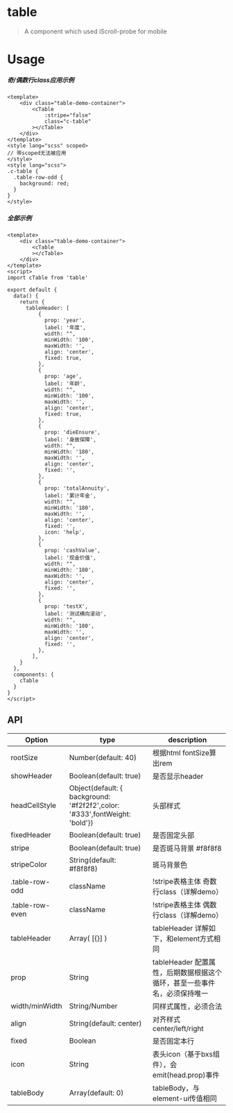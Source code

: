 # table 
> A component which used iScroll-probe for mobile

# Usage
##### 奇/偶数行class应用示例
```vue
<template>
    <div class="table-demo-container">
        <cTable
            :stripe="false"
            class="c-table"
        ></cTable>
    </div>
</template>
<style lang="scss" scoped>
// 带scoped无法被应用
</style>
<style lang="scss">
.c-table {
  .table-row-odd {
    background: red;
  }
}
</style>

```
##### 全部示例
```vue
<template>
    <div class="table-demo-container">
        <cTable
        ></cTable>
    </div>
</template>
<script>
import cTable from 'table'

export default {
  data() {
    return {
      tableHeader: [
          {
            prop: 'year',
            label: '年度',
            width: "",
            minWidth: '100',
            maxWidth: '',
            align: 'center',
            fixed: true,
          },
          {
            prop: 'age',
            label: '年龄',
            width: "",
            minWidth: '100',
            maxWidth: '',
            align: 'center',
            fixed: true,
          },
          {
            prop: 'dieEnsure',
            label: '身故保障',
            width: "",
            minWidth: '180',
            maxWidth: '',
            align: 'center',
            fixed: '',
          },
          {
            prop: 'totalAnnuity',
            label: '累计年金',
            width: "",
            minWidth: '180',
            maxWidth: '',
            align: 'center',
            fixed: '',
            icon: 'help',
          },
          {
            prop: 'cashValue',
            label: '现金价值',
            width: "",
            minWidth: '180',
            maxWidth: '',
            align: 'center',
            fixed: '',
          },
          {
            prop: 'testX',
            label: '测试横向滚动',
            width: "",
            minWidth: '180',
            maxWidth: '',
            align: 'center',
            fixed: '',
          },
        ], 
    }
  },
  components: {
    cTable
  }
}
</script>
```

## API

| Option | type | description |
| ----- | ----- | ----- |
| rootSize | Number(default: 40)  | 根据html fontSize算出rem |
| showHeader | Boolean(default: true)  | 是否显示header |
| headCellStyle | Object(default: { background: '#f2f2f2',color: '#333',fontWeight: 'bold'})  | 头部样式 |
| fixedHeader | Boolean(default: true)  | 是否固定头部 |
| stripe | Boolean(default: true)  | 是否斑马背景 #f8f8f8 |
| stripeColor | String(default: #f8f8f8)  | 斑马背景色  |
| .table-row-odd | className  | !stripe表格主体 奇数行class（详解demo） |
| .table-row-even | className  | !stripe表格主体 偶数行class（详解demo） |
| tableHeader | Array( [{}] )  | tableHeader 详解如下，和element方式相同 |
| prop | String  | tableHeader 配置属性，后期数据根据这个循环，甚至一些事件名，必须保持唯一 |
| width/minWidth | String/Number  | 同样式属性，必须合法 |
| align | String(default: center)  | 对齐样式 center/left/right |
| fixed | Boolean  | 是否固定本行 |
| icon | String  | 表头icon（基于bxs组件），会emit(head.prop)事件 |
| tableBody | Array(default: 0)  | tableBody，与element-ui传值相同 |

